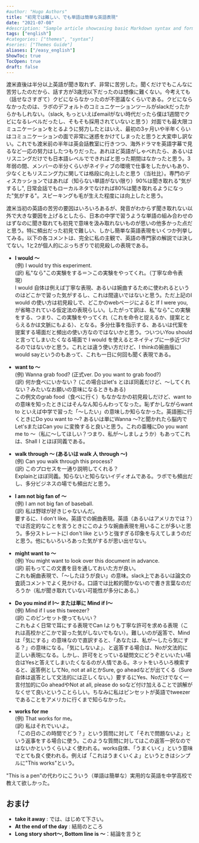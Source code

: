 ```yaml
---
#author: "Hugo Authors"
title: "初見では難しい、でも単語は簡単な英語表現"
date: "2021-07-08"
#description: "Sample article showcasing basic Markdown syntax and formatting for HTML elements."
tags: ["english"]
#categories: ["themes", "syntax"]
#series: ["Themes Guide"]
aliases: ["/easy_english"]
ShowToc: true
TocOpen: true
draft: false
---
```



渡米直後は半分以上英語が聞き取れず、非常に苦労した。聞くだけでもこんなに苦労したのだから、話す方が3歳児以下だったのは想像に難くない。今考えても（話せなさすぎて）クビにならなかったのが不思議なくらいである。クビにならなかったのは、ラボのデフォルトのコミュニケーションツールがslackだったからかもしれない。（slack, もっといえばemailがない時代だったら僕は1週間でクビになるレベルだったし、そもそも採用されていないと思う）対面でも最大限コミュニケーションをとるように努力したとはいえ、最初の3ヶ月いや半年くらいはコミュニケーションの面で非常に迷惑をかけてしまったと思うと大変申し訳ない。これでも渡米前の半年は英会話教室に行きつつ、海外ドラマを英語字幕で見るなど一応の努力はしたつもりだった。あれほど英語がしゃべれたら、あるいはリスニングだけでも日本語レベルでできればと思った期間はなかったと思う。3年弱の間、メンバーの半分くらいがネイティブの環境で仕事をしたかいもあり、少なくともリスニング力に関しては格段に向上したと思う（当社比）。専門のディスカッションではあれば（知らない単語がない限り）90%は聞き取れる"気がするし", 日常会話でもローカルネタでなければ80%は聞き取れるようになった"気がする"。スピーキングも毛が生えた程度には向上したと思う。

渡米当初の英語の苦労の要因はいろいろあるが、発音がわからず聞き取れない以外で大きな要因を上げるとしたら、日本の中学で習うような単語の組み合わせのはずなのに聞き取れても初見で意味を汲み取れないものが思いの他多かった点だと思う。特に頻出だった初見で難しい、しかし簡単な英語表現をいくつか列挙してみる。以下の各コメントは、完全に私の主観で、英語の専門家の解説では決してない。1と2が個人的にぶっちぎりで初見殺しの表現である。

* **I would 〜**<br>
   (例) I would try this experiment.<br>
   (訳) 私"なら"この実験をする＝＞この実験をやってくれ。（丁寧な命令表現）<br>
   I would 自体は例えば丁寧な表現、あるいは婉曲するために使われるというのはどこかで習った気がするし、これは間違いではないと思う。ただ上記のI would の使い方は初見殺しで、どこかのwebページによると If I were you, が省略されている仮定法の表現らしい。したがって訳は、私"なら"この実験をする、つまり、この実験をやってくれ（これを命令と捉えるか、提案ととらえるかは文脈にもよる）、となる。多分仕事を指示する、あるいは代案を提案する場面だと頻出の使い方なのではないかと思う。ついついYou should と言ってしまいたくなる場面で I would を使えるとネイティブに一歩近づけるのではないかと思う。これとは違う使い方だけど、I thinkの婉曲版にI would sayというのもあって、これも一日に何回も聞く表現である。
  
* **want to 〜** <br>
    (例) Wanna grab food?  (正式ver. Do you want to grab food?)<br>
    (訳) 何か食べにいかない？ (この場合はlet's とほぼ同義だけど、〜してくれない？みたいなお願いの意味になるときもある)<br>
    この例文のgrab food（食べに行く）もなかなかの初見殺しだけど、want to の意味を知ったときにはそんなん知らんわってなった。恥ずかしながらwant to といえば中学で習った「〜したい」の意味しか知らなかった。英語圏に行くときにDo you want to 〜? あるいは単にWanna 〜?と聞かれたら脳内でLet'sまたはCan you に変換すると良いと思う。これの亜種にDo you want me to 〜（私に〜してほしい？つまり、私が〜しましょうか）もあってこれは、Shall I とほぼ同義である。

* **walk through 〜 (あるいは walk 人 through 〜)**<br>
    (例) Can you walk through this process?<br>
    (訳) このプロセスを一通り説明してくれる？<br>
    Explainとほぼ同義。知らないと知らないイディオムである。ラボでも頻出だし、多分ビジネスの場でも頻出だと思う。

* **I am not big fan of 〜**<br>
    (例) I am not big fan of baseball.<br>
    (訳) 私は野球が好きじゃないんだ。<br>
    要するに、I don't like。英語での婉曲表現。英語（あるいはアメリカでは？）では否定的なことを言うときにこのような婉曲表現を用いることが多いと思う。多分ストレートにI don't like というと強すぎる印象を与えてしまうのだと思う。他にもいろいろあった気がするが思い出せない。

* **might want to 〜**<br>
    (例) You might want to look over this document in advance.<br>
    (訳) 前もってこの文書を目を通しておいた方が良い。<br>
    これも婉曲表現で、「～したほうが良い」の意味。slack上であるいは論文の査読コメントでよく見かける。口語では比較的聞かないので書き言葉なのだろうか（私が聞き取れていない可能性が多分にある。）

* **Do you mind if I〜 または単に Mind if I〜**<br>
    (例) Mind if I use this tweezer?<br>
    (訳) このピンセット使ってもいい？<br>
    これもよく日常で耳にする表現でCan Iよりも丁寧な許可を求める表現（これは高校かどこかで習った気がしないでもない）。難しいのが返答で、Mindは「気にする」の意味なので直訳すると、「あなたは、私が〜したら気にする？」の意味になる。「気にしないよ」、と返答する場合は、Noが文法的に正しい表現になる。しかし、許可をとっている疑問文にどうぞといいたい場合はYesと答えてしまいたくなるのが人情である。ネットをいろいろ検索すると、返答例としてNo, not at allとかSure, go aheadなどが出てくる（Sure自体は返答として文法的には正しくない。）要するにYes、Noだけでなく一言付加的にGo aheadやNot at all, please do soなど付け加えることで誤解がなくせて良いということらしい。ちなみに私はピンセットが英語でtweezerであることをアメリカに行くまで知らなかった。

* **works for me**<br>
    (例) That works for me。<br>
    (訳) 私はそれでいいよ。<br>
    「この日のこの時間でどう？」という質問に対して「それで問題ないよ」という返事をする場合に使う。このような質問に対してはこの返答一択なのではないかというくらいよく使われる。works自体、「うまくいく」という意味でとても良く使われる。例えば「これはうまくいくよ」というときはシンプルに"This works"という。


"This is a pen"の代わりにこういう（単語は簡単な）実用的な英語を中学高校で教えて欲しかった。

## おまけ
* **take it away** : では、はじめて下さい。
* **At the end of the day** : 結局のところ  
* **Long story short〜, Bottom line is 〜**：結論を言うと








